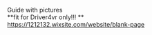 Guide with pictures  <br>
**fit for Driver4vr only!!! ** <br>
https://1212132.wixsite.com/website/blank-page <br>
